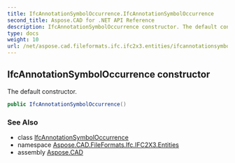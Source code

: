 ```yaml
---
title: IfcAnnotationSymbolOccurrence.IfcAnnotationSymbolOccurrence
second_title: Aspose.CAD for .NET API Reference
description: IfcAnnotationSymbolOccurrence constructor. The default constructor
type: docs
weight: 10
url: /net/aspose.cad.fileformats.ifc.ifc2x3.entities/ifcannotationsymboloccurrence/ifcannotationsymboloccurrence/
---
```

## IfcAnnotationSymbolOccurrence constructor

The default constructor.

```csharp
public IfcAnnotationSymbolOccurrence()
```

### See Also

* class [IfcAnnotationSymbolOccurrence](../)
* namespace [Aspose.CAD.FileFormats.Ifc.IFC2X3.Entities](../../ifcannotationsymboloccurrence/)
* assembly [Aspose.CAD](../../../)


